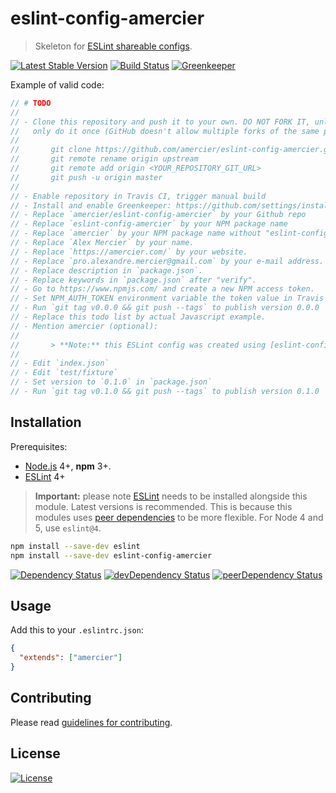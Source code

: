 # eslint-config-amercier

> Skeleton for [ESLint shareable configs].

[![Latest Stable Version](https://img.shields.io/npm/v/eslint-config-amercier.svg)](https://www.npmjs.com/package/eslint-config-amercier)
[![Build Status](https://img.shields.io/travis/amercier/eslint-config-amercier/master.svg)](https://travis-ci.org/amercier/eslint-config-amercier)
[![Greenkeeper](https://badges.greenkeeper.io/amercier/eslint-config-amercier.svg)](https://github.com/amercier/eslint-config-amercier/issues?q=label%3Agreenkeeper)

Example of valid code:

```js
// # TODO
//
// - Clone this repository and push it to your own. DO NOT FORK IT, unless you are certain you will
//   only do it once (GitHub doesn't allow multiple forks of the same project on the same account).
//
//       git clone https://github.com/amercier/eslint-config-amercier.git <YOUR_REPOSITORY_NAME>
//       git remote rename origin upstream
//       git remote add origin <YOUR_REPOSITORY_GIT_URL>
//       git push -u origin master
//
// - Enable repository in Travis CI, trigger manual build
// - Install and enable Greenkeeper: https://github.com/settings/installations/51959
// - Replace `amercier/eslint-config-amercier` by your Github repo
// - Replace `eslint-config-amercier` by your NPM package name
// - Replace `amercier` by your NPM package name without "eslint-config-"
// - Replace `Alex Mercier` by your name.
// - Replace `https://amercier.com/` by your website.
// - Replace `pro.alexandre.mercier@gmail.com` by your e-mail address.
// - Replace description in `package.json`.
// - Replace keywords in `package.json` after "verify".
// - Go to https://www.npmjs.com/ and create a new NPM access token.
// - Set NPM_AUTH_TOKEN environment variable the token value in Travis CI project settings.
// - Run `git tag v0.0.0 && git push --tags` to publish version 0.0.0
// - Replace this todo list by actual Javascript example.
// - Mention amercier (optional):
//
//       > **Note:** this ESLint config was created using [eslint-config-amercier](https://github.com/amercier/eslint-config-amercier).
//
// - Edit `index.json`
// - Edit `test/fixture`
// - Set version to `0.1.0` in `package.json`
// - Run `git tag v0.1.0 && git push --tags` to publish version 0.1.0
```

## Installation

Prerequisites:

- [Node.js] 4+, **npm** 3+.
- [ESLint] 4+

> **Important:** please note [ESLint] needs to be installed alongside this module. Latest versions
> is recommended. This is because this modules uses [peer dependencies] to be more flexible. For
> Node 4 and 5, use `eslint@4`.

```sh
npm install --save-dev eslint
npm install --save-dev eslint-config-amercier
```

[![Dependency Status](https://img.shields.io/david/amercier/eslint-config-amercier.svg)](https://david-dm.org/amercier/eslint-config-amercier)
[![devDependency Status](https://img.shields.io/david/dev/amercier/eslint-config-amercier.svg)](https://david-dm.org/amercier/eslint-config-amercier#info=devDependencies)
[![peerDependency Status](https://img.shields.io/david/peer/amercier/eslint-config-amercier.svg)](https://david-dm.org/amercier/eslint-config-amercier#info=devDependencies)

## Usage

Add this to your `.eslintrc.json`:

```json
{
  "extends": ["amercier"]
}
```

## Contributing

Please read [guidelines for contributing].

## License

[![License](https://img.shields.io/npm/l/eslint-config-amercier.svg)][license]

[eslint shareable configs]: https://eslint.org/docs/developer-guide/shareable-configs
[node.js]: https://nodejs.org/
[eslint]: https://eslint.org/
[peer dependencies]: https://nodejs.org/en/blog/npm/peer-dependencies/
[guidelines for contributing]: CONTRIBUTING.md
[license]: LICENSE.md
